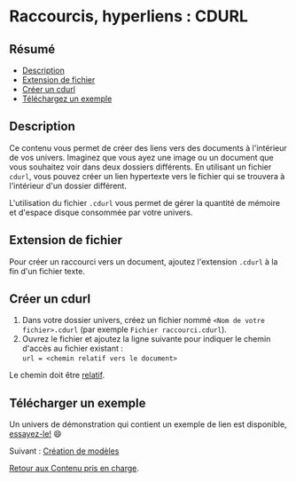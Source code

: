 # Raccourcis, hyperliens : CDURL

## Résumé
* [Description](#description)
* [Extension de fichier](#extension-de-fichier)
* [Créer un cdurl](#créer-un-cdurl)
* [Téléchargez un exemple](#télécharger-un-exemple)

## Description

Ce contenu vous permet de créer des liens vers des documents à l'intérieur de vos univers. Imaginez que vous ayez une image ou un document que vous souhaitez voir dans deux dossiers différents. En utilisant un fichier `cdurl`, vous pouvez créer un lien hypertexte vers le fichier qui se trouvera à l'intérieur d'un dossier différent.

L'utilisation du fichier `.cdurl` vous permet de gérer la quantité de mémoire et d'espace disque consommée par votre univers. 

## Extension de fichier

Pour créer un raccourci vers un document, ajoutez l'extension `.cdurl` à la fin d'un fichier texte.

## Créer un cdurl

1. Dans votre dossier univers, créez un fichier nommé `<Nom de votre fichier>.cdurl` (par exemple `Fichier raccourci.cdurl`).
1. Ouvrez le fichier et ajoutez la ligne suivante pour indiquer le chemin d'accès au fichier existant : <br/>
`url = <chemin relatif vers le document>`

Le chemin doit être [relatif](https://docs.microsoft.com/en-US/dotnet/standard/io/file-path-formats).  

## Télécharger un exemple

Un univers de démonstration qui contient un exemple de lien est disponible, [essayez-le!](../../../en/organise_content/Demo-Universe.zip) &#x1f604;

Suivant : [Création de modèles](templates.md)

[Retour aux Contenu pris en charge](index.md).
